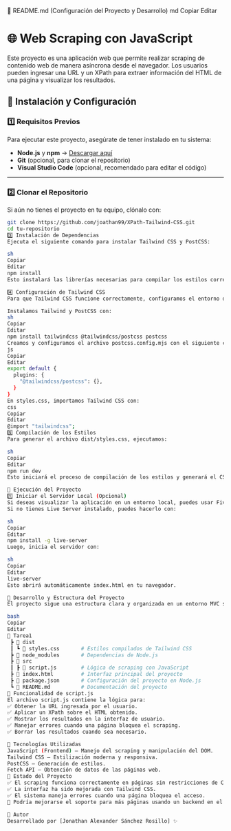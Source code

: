 📌 README.md (Configuración del Proyecto y Desarrollo)
md
Copiar
Editar
# 🌐 Web Scraping con JavaScript  

Este proyecto es una aplicación web que permite realizar scraping de contenido web de manera asíncrona desde el navegador. Los usuarios pueden ingresar una URL y un XPath para extraer información del HTML de una página y visualizar los resultados.

## 📌 Instalación y Configuración  

### **1️⃣ Requisitos Previos**  
Para ejecutar este proyecto, asegúrate de tener instalado en tu sistema:  
- **Node.js** y **npm** → [Descargar aquí](https://nodejs.org/)  
- **Git** (opcional, para clonar el repositorio)  
- **Visual Studio Code** (opcional, recomendado para editar el código)  

---

### **2️⃣ Clonar el Repositorio**  
Si aún no tienes el proyecto en tu equipo, clónalo con:  

```sh
git clone https://github.com/joathan99/XPath-Tailwind-CSS.git
cd tu-repositorio
3️⃣ Instalación de Dependencias
Ejecuta el siguiente comando para instalar Tailwind CSS y PostCSS:

sh
Copiar
Editar
npm install
Esto instalará las librerías necesarias para compilar los estilos correctamente.

4️⃣ Configuración de Tailwind CSS
Para que Tailwind CSS funcione correctamente, configuramos el entorno de desarrollo siguiendo estos pasos:

Instalamos Tailwind y PostCSS con:
sh
Copiar
Editar
npm install tailwindcss @tailwindcss/postcss postcss
Creamos y configuramos el archivo postcss.config.mjs con el siguiente contenido:
js
Copiar
Editar
export default {
  plugins: {
    "@tailwindcss/postcss": {},
  }
}
En styles.css, importamos Tailwind CSS con:
css
Copiar
Editar
@import "tailwindcss";
5️⃣ Compilación de los Estilos
Para generar el archivo dist/styles.css, ejecutamos:

sh
Copiar
Editar
npm run dev
Esto iniciará el proceso de compilación de los estilos y generará el CSS listo para usar.

📌 Ejecución del Proyecto
1️⃣ Iniciar el Servidor Local (Opcional)
Si deseas visualizar la aplicación en un entorno local, puedes usar Five Server o Live Server en VS Code.
Si no tienes Live Server instalado, puedes hacerlo con:

sh
Copiar
Editar
npm install -g live-server
Luego, inicia el servidor con:

sh
Copiar
Editar
live-server
Esto abrirá automáticamente index.html en tu navegador.

📌 Desarrollo y Estructura del Proyecto
El proyecto sigue una estructura clara y organizada en un entorno MVC simple:

bash
Copiar
Editar
📂 Tarea1
 ┣ 📂 dist
 ┃ ┗ 📜 styles.css       # Estilos compilados de Tailwind CSS
 ┣ 📂 node_modules       # Dependencias de Node.js
 ┣ 📂 src
 ┃ ┣ 📜 script.js        # Lógica de scraping con JavaScript
 ┣ 📜 index.html         # Interfaz principal del proyecto
 ┣ 📜 package.json       # Configuración del proyecto en Node.js
 ┗ 📜 README.md          # Documentación del proyecto
📌 Funcionalidad de script.js
El archivo script.js contiene la lógica para:
✅ Obtener la URL ingresada por el usuario.
✅ Aplicar un XPath sobre el HTML obtenido.
✅ Mostrar los resultados en la interfaz de usuario.
✅ Manejar errores cuando una página bloquea el scraping.
✅ Borrar los resultados cuando sea necesario.

📌 Tecnologías Utilizadas
JavaScript (Frontend) – Manejo del scraping y manipulación del DOM.
Tailwind CSS – Estilización moderna y responsiva.
PostCSS – Generación de estilos.
Fetch API – Obtención de datos de las páginas web.
📌 Estado del Proyecto
✅ El scraping funciona correctamente en páginas sin restricciones de CORS.
✅ La interfaz ha sido mejorada con Tailwind CSS.
✅ El sistema maneja errores cuando una página bloquea el acceso.
🔹 Podría mejorarse el soporte para más páginas usando un backend en el futuro.

📌 Autor
Desarrollado por [Jonathan Alexander Sánchez Rosillo] ✨